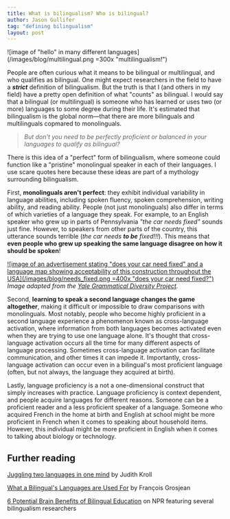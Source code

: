 ```yaml
---
title: What is bilingualism? Who is bilingual?
author: Jason Gullifer
tag: "defining bilingualism"
layout: post
---
```

![image of "hello" in many different languages](/images/blog/multilingual.png =300x "multilingualism!")

People are often curious what it means to be bilingual or multilingual, and who qualifies as bilingual. One might expect researchers in the field to have a ***strict*** definition of bilingualism. But the truth is that I (and others in my field) have a pretty open definition of what "counts" as bilingual. I would say that a bilingual (or multilingual) is someone who has learned or uses two (or more) languages to some degree during their life. It's estimated that bilingualism is the global norm&mdash;that there are more bilinguals and multilinguals copmared to monolinguals. 

>*But don't you need to be perfectly proficient or balanced in your languages to qualify as bilingual?*

There is this idea of a "perfect" form of bilingualism, where someone could function like a "pristine" monolingual speaker in each of their languages. I use scare quotes here because these ideas are part of a mythology surrounding bilingualism.

First, **monolinguals aren't perfect**: they exhibit individual variability in language abilities, including spoken fluency, spoken comprehension, writing ability, and reading ability. People (not just monolinguals) also differ in terms of which varieties of a language they speak. For example, to an English speaker who grew up in parts of Pennsylvania *"the car needs fixed"* sounds just fine. However, to speakers from other parts of the country, this utterance sounds terrible (*the car needs **to be** fixed!!!*). This means that **even people who grew up speaking the same language disagree on how it should be spoken**!

[![image of an advertisement stating "does your car need fixed" and a language map showing acceptability of this construction throughout the USA](/images/blog/needs_fixed.png =400x "does your car need fixed?")](https://ygdp.yale.edu/phenomena/needs-washed)
*Image adapted from the [Yale Grammatical Diversity Project](https://ygdp.yale.edu/phenomena/needs-washed).*

Second, **learning to speak a second language changes the game altogether**, making it difficult or impossible to draw comparisons with monolinguals. Most notably, people who become highly proficient in a second language experience a phenomenon known as cross-language activation, where information from both languages becomes activated even when they are trying to use one language alone. It's thought that cross-language activation occurs all the time for many different aspects of language processing. Sometimes cross-language activation can facilitate communication, and other times it can impede it. Importantly, cross-language activation can occur even in a bilingual's most proficient language (often, but not always, the language they acquired at birth).

Lastly, language proficiency is a not a one-dimensional construct that simply increases with practice. Language proficiency is context dependent, and people acquire languages for different reasons. Someone can be a proficient reader and a less proficient speaker of a language. Someone who acquired French in the home at birth and English at school might be more proficient in French when it comes to speaking about household items. However, this individual might be more proficient in English when it comes to talking about biology or technology. 

## Further reading
[Juggling two languages in one mind](https://www.apa.org/science/about/psa/2008/01/kroll) by Judith Kroll

[What a Bilingual's Languages are Used For](https://www.psychologytoday.com/us/blog/life-bilingual/201012/what-bilinguals-languages-are-used) by Fran&ccedil;ois Grosjean

[6 Potential Brain Benefits of Bilingual Education](https://www.npr.org/sections/ed/2016/11/29/497943749/6-potential-brain-benefits-of-bilingual-education) on NPR featuring several bilingualism researchers
